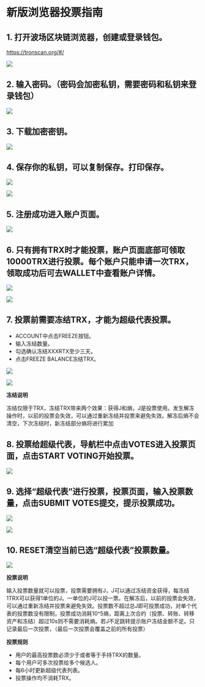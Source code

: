 # 新版浏览器投票指南

## 1. 打开波场区块链浏览器，创建或登录钱包。  
    
   https://tronscan.org/#/

![](https://raw.githubusercontent.com/ybhgenius/Documentation/master/images/Blockchain-Explorer/1.png)

## 2. 输入密码。（密码会加密私钥，需要密码和私钥来登录钱包）

![](https://raw.githubusercontent.com/ybhgenius/Documentation/master/images/Blockchain-Explorer/2.png)

## 3. 下载加密密钥。

![](https://raw.githubusercontent.com/ybhgenius/Documentation/master/images/Blockchain-Explorer/3.png)

## 4. 保存你的私钥，可以复制保存。打印保存。

![](https://raw.githubusercontent.com/ybhgenius/Documentation/master/images/Blockchain-Explorer/4.png)

![](https://raw.githubusercontent.com/ybhgenius/Documentation/master/images/Blockchain-Explorer/5.png)

## 5. 注册成功进入账户页面。

![](https://raw.githubusercontent.com/ybhgenius/Documentation/master/images/Blockchain-Explorer/6.png)

## 6. 只有拥有TRX时才能投票，账户页面底部可领取10000TRX进行投票。每个账户只能申请一次TRX，领取成功后可去WALLET中查看账户详情。

![](https://raw.githubusercontent.com/ybhgenius/Documentation/master/images/Blockchain-Explorer/testnet.png)

![](https://raw.githubusercontent.com/ybhgenius/Documentation/master/images/Blockchain-Explorer/7.png)

## 7. 投票前需要冻结TRX，才能为超级代表投票。

+ ACCOUNT中点击FREEZE按钮。
+ 输入冻结数量。
+ 勾选确认冻结XXXRTX至少三天。
+ 点击FREEZE BALANCE冻结TRX。

![](https://raw.githubusercontent.com/ybhgenius/Documentation/master/images/Blockchain-Explorer/8.png)

![](https://raw.githubusercontent.com/ybhgenius/Documentation/master/images/Blockchain-Explorer/9.png)

**冻结说明**  

冻结仅限于TRX，冻结TRX带来两个效果：获得J和熵，J是投票使用。发生解冻操作时，以前的投票会失效，可以通过重新冻结并投票来避免失效。解冻后熵不会清空，下次冻结时，新冻结部分熵将进行累加

## 8. 投票给超级代表，导航栏中点击VOTES进入投票页面，点击START VOTING开始投票。

![](https://raw.githubusercontent.com/ybhgenius/Documentation/master/images/Blockchain-Explorer/10.png)

## 9. 选择“超级代表”进行投票，投票页面，输入投票数量，点击SUBMIT VOTES提交，提示投票成功。

![](https://raw.githubusercontent.com/ybhgenius/Documentation/master/images/Blockchain-Explorer/11.png)

![](https://raw.githubusercontent.com/ybhgenius/Documentation/master/images/Blockchain-Explorer/12.png)

## 10. RESET清空当前已选“超级代表”投票数量。

![](https://raw.githubusercontent.com/ybhgenius/Documentation/master/images/Blockchain-Explorer/13.png)

**投票说明** 

输入投票数量就可以投票，投票需要拥有J，J可以通过冻结资金获得，每冻结1TRX可以获得1单位的J。一单位的J可以投一票。在解冻后，以前的投票会失效，可以通过重新冻结并投票来避免失效。投票数不超过总J即可投票成功，对单个代表的投票数没有限制，投票成功消耗10^5熵，距离上次合约（投票、转账、转移资产和冻结）超过10s则不需要消耗熵。若J不足跳转提示账户冻结金额不足。只记录最后一次投票，（最后一次投票会覆盖之前的所有投票）

**投票规则**  
+ 用户的最高投票数必须少于或者等于手持TRX的数量。
+ 每个用户可多次投票给多个候选人。
+ 每6小时更新超级代表列表。
+ 投票操作均不消耗TRX。


